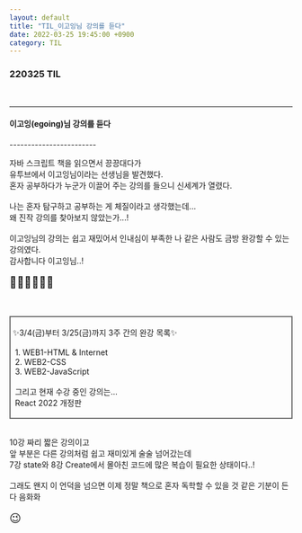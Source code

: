 ```yaml
---
layout: default 
title: "TIL_이고잉님 강의를 듣다"
date: 2022-03-25 19:45:00 +0900
category: TIL
---
```




<h3>220325 TIL</h3>
<br>

------------------------
<h4> 이고잉(egoing)님 강의를 듣다 </h4>
------------------------

<br>
<p style="font-size:14;">
자바 스크립트 책을 읽으면서 끙끙대다가<br> 
유투브에서 이고잉님이라는 선생님을 발견했다.<br>
혼자 공부하다가 누군가 이끌어 주는 강의를 들으니 신세계가 열렸다.<br>
<br>
나는 혼자 탐구하고 공부하는 게 체질이라고 생각했는데...<br>
왜 진작 강의를 찾아보지 않았는가...!<br>
<br>
이고잉님의 강의는 쉽고 재밌어서 인내심이 부족한 나 같은 사람도 금방 완강할 수 있는 강의였다.<br>
감사합니다 이고잉님..! <br>
<br>
<span style="font-size:20px">🙇‍♀️🙇‍♀️🙇‍♀️</span>
<br>
<br>
<br>

</p>
<div style="border:2px solid dimgray; width:500px;">
<br>
&nbsp;✨3/4(금)부터 3/25(금)까지 3주 간의 완강 목록✨<br>
<br>
&nbsp;&nbsp;1. WEB1-HTML & Internet<br>
&nbsp;&nbsp;2. WEB2-CSS<br>
&nbsp;&nbsp;3. WEB2-JavaScript<br>
<br>
&nbsp;&nbsp;그리고 현재 수강 중인 강의는...<br>
&nbsp;&nbsp;React 2022 개정판<br>
<br>
</div>


<br>
<p style="font-size:14;">
10강 짜리 짧은 강의이고<br> 
앞 부분은 다른 강의처럼 쉽고 재미있게 술술 넘어갔는데<br> 
7강 state와 8강 Create에서 몰아친 코드에 많은 복습이 필요한 상태이다..!<br>
<br>
그래도 왠지 이 언덕을 넘으면 이제 정말 책으로 혼자 독학할 수 있을 것 같은 기분이 든다 음화화<br>
<br>
<span style="font-size:20px">😉</span>
<br>
<br>
<br>
<br>
</p>
